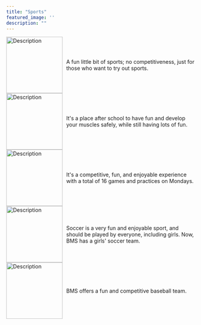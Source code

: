 ```yaml
---
title: "Sports"
featured_image: ''
description: ""
---
```

<div style="display: flex; align-items: center;">
  <img src="https://th.bing.com/th/id/OIP.QWzwH-HQ79LOT8XNRPU4iwHaD_?w=327&h=180&c=7&r=0&o=5&dpr=1.3&pid=1.7" alt="Description" style="width: 150px; margin-right: 10px;">
  <p>A fun little bit of sports; no competitiveness, just for those who want to try out sports.</p>
</div>

<div style="display: flex; align-items: center;">
  <img src="images/weight lift.png" alt="Description" style="width: 150px; margin-right: 10px;">
  <p>It's a place after school to have fun and develop your muscles safely, while still having lots of fun.</p>
</div>

<div style="display: flex; align-items: center;">
<img src="https://resources.finalsite.net/images/f_auto,q_auto,t_image_size_2/v1706812465/mcpsorg/oxyocumlkokfupna4vdz/boyssocerforwebsite.jpg" alt="Description" style="width: 150px; margin-right: 10px;">
<p>It's a competitive, fun, and enjoyable experience with a total of  16 games and practices on Mondays.</p>
</div>

<div style="display: flex; align-items: center;">
<img src="https://resources.finalsite.net/images/f_auto,q_auto,t_image_size_2/v1715352186/mcpsorg/nfxlhzjfrc2y2r4ketnv/girlssoccerforwebsite.jpg" alt="Description" style="width: 150px; margin-right: 10px;">
<p>Soccer is a very fun and enjoyable sport, and should be played by everyone, including girls. Now, BMS has a girls' soccer team.</p>
</div>

<div style="display: flex; align-items: center;">
<img src="https://resources.finalsite.net/images/f_auto,q_auto,t_image_size_2/v1715352186/mcpsorg/nfxlhzjfrc2y2r4ketnv/girlssoccerforwebsite.jpg" alt="Description" style="width: 150px; margin-right: 10px;">
<p> BMS offers a fun and competitive baseball team.</p>
</div>